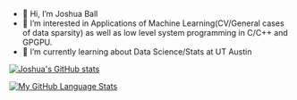 - 👋 Hi, I’m Joshua Ball
- 👀 I’m interested in Applications of Machine Learning(CV/General cases of data sparsity) as well as low level system programming in C/C++ and GPGPU.
- 🌱 I’m currently learning about Data Science/Stats at UT Austin

[![Joshua's GitHub stats](https://github-readme-stats.vercel.app/api?username=Jball1)](https://github.com/anuraghazra/github-readme-stats)

[![My GitHub Language Stats](https://github-readme-stats.vercel.app/api/top-langs/?username=JBall1&langs_count=5&theme=tokyonight)]()

<!---
JBall1/JBall1 is a ✨ special ✨ repository because its `README.md` (this file) appears on your GitHub profile.
You can click the Preview link to take a look at your changes.
--->
